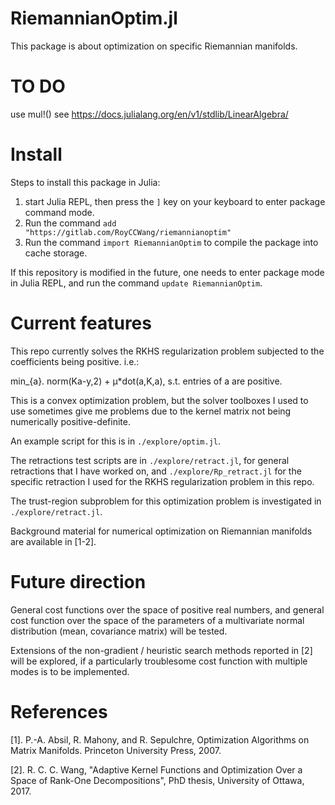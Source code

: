 RiemannianOptim.jl
========

This package is about optimization on specific Riemannian manifolds.

# TO DO
use mul!() see https://docs.julialang.org/en/v1/stdlib/LinearAlgebra/

# Install
Steps to install this package in Julia:
1. start Julia REPL, then press the ```]``` key on your keyboard to enter package command mode.
2. Run the command ```add "https://gitlab.com/RoyCCWang/riemannianoptim"```
3. Run the command ```import RiemannianOptim``` to compile the package into cache storage.

If this repository is modified in the future, one needs to enter package mode in Julia REPL, and run the command ```update RiemannianOptim```.


# Current features
This repo currently solves the RKHS regularization problem subjected to the coefficients being positive. i.e.:

min_{a}. norm(Ka-y,2) + μ*dot(a,K,a), s.t. entries of a are positive.

This is a convex optimization problem, but the solver toolboxes I used to use sometimes give me problems due to the kernel matrix not being numerically positive-definite.

An example script for this is in ```./explore/optim.jl```.

The retractions test scripts are in ```./explore/retract.jl```, for general retractions that I have worked on, and ```./explore/Rp_retract.jl``` for the specific retraction I used for the RKHS regularization problem in this repo.

The trust-region subproblem for this optimization problem is investigated in ```./explore/retract.jl```.

Background material for numerical optimization on Riemannian manifolds are available in [1-2].

# Future direction
General cost functions over the space of positive real numbers, and general cost function over the space of the parameters of a multivariate normal distribution (mean, covariance matrix) will be tested.

Extensions of the non-gradient / heuristic search methods reported in [2] will be explored, if a particularly troublesome cost function with multiple modes is to be implemented.

# References
[1]. P.-A. Absil, R. Mahony, and R. Sepulchre, Optimization Algorithms on Matrix Manifolds. Princeton
University Press, 2007.

[2]. R. C. C. Wang, "Adaptive Kernel Functions and Optimization Over a Space of Rank-One Decompositions", PhD thesis, University of Ottawa, 2017.
